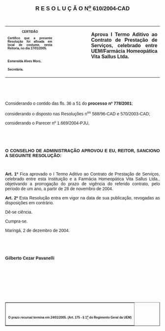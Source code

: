 <BODY>

<B><FONT FACE="Arial">
</FONT><FONT FACE="Arial" SIZE=4><P ALIGN="CENTER">R E S O L U &Ccedil; &Atilde; O  N<U><SUP>o</U></SUP>  610/2004-CAD</P>
</B></FONT><FONT FACE="Arial"><P ALIGN="JUSTIFY"></P>
<P ALIGN="JUSTIFY">&nbsp;</P></FONT>
<TABLE CELLSPACING=0 BORDER=0 CELLPADDING=7 WIDTH=612>
<TR><TD WIDTH="32%" VALIGN="TOP">
<B><FONT FACE="Arial" SIZE=1><P ALIGN="CENTER">CERTID&Atilde;O</P>
<P ALIGN="JUSTIFY">   Certifico que a presente Resolu&ccedil;&atilde;o foi afixada em local de costume, nesta Reitoria, no dia 17/01/2005.</P>

<P>&nbsp;</P>
<P>Esmeralda Alves Moro,</P>
<P>Secret&aacute;ria.</B></FONT></TD>
<TD WIDTH="22%" VALIGN="TOP">&nbsp;</TD>
<TD WIDTH="46%" VALIGN="TOP">
<B><FONT FACE="Arial"><P ALIGN="JUSTIFY">Aprova I Termo Aditivo ao Contrato de Presta&ccedil;&atilde;o de Servi&ccedil;os, celebrado entre UEM/Farm&aacute;cia Homeop&aacute;tica Vita Sallus Ltda.</B></FONT></TD>
</TR>
</TABLE>

<B><FONT FACE="Arial">
<P>&nbsp;</P>
<P>&nbsp;</P>
</B><P ALIGN="JUSTIFY">Considerando o contido das fls. 36 a 51 do <B>processo nº 778/2001</B>;</P>
<P ALIGN="JUSTIFY">considerando o disposto nas Resolu&ccedil;&otilde;es n<SUP>os</SUP> 588/96-CAD e 570/2003-CAD;</P>
<P ALIGN="JUSTIFY">considerando o Parecer nº 1.669/2004-PJU,</P>
<P ALIGN="JUSTIFY"></P>
<P ALIGN="JUSTIFY">&nbsp;</P>
<P ALIGN="JUSTIFY">&nbsp;</P>
<B><P ALIGN="JUSTIFY">O CONSELHO DE ADMINISTRA&Ccedil;&Atilde;O APROVOU E EU, REITOR, SANCIONO A SEGUINTE RESOLU&Ccedil;&Atilde;O:</P>
</B><P ALIGN="JUSTIFY"></P>
<B><P ALIGN="JUSTIFY">&nbsp;</P>
<P ALIGN="JUSTIFY">Art. 1º  </B>Fica aprovado o I Termo Aditivo ao Contrato de Presta&ccedil;&atilde;o de Servi&ccedil;os, celebrado entre esta Institui&ccedil;&atilde;o e a Farm&aacute;cia Homeop&aacute;tica Vita Sallus Ltda., objetivando a prorroga&ccedil;&atilde;o do prazo de vig&ecirc;ncia do referido contrato, pelo per&iacute;odo de um ano, a partir de 28 de novembro de 2004.</P>
<B><P ALIGN="JUSTIFY">Art. 2º  </B>Esta Resolu&ccedil;&atilde;o entra em vigor na data de sua publica&ccedil;&atilde;o, revogadas as disposi&ccedil;&otilde;es em contr&aacute;rio.</P>
<P ALIGN="JUSTIFY">D&ecirc;-se ci&ecirc;ncia.</P>
<P ALIGN="JUSTIFY">&#9;Cumpra-se.</P>
<P ALIGN="JUSTIFY">Maring&aacute;, 2 de dezembro de 2004.</P>
<B><P ALIGN="JUSTIFY"></P>
<P ALIGN="JUSTIFY">&nbsp;</P>
<P ALIGN="JUSTIFY">&nbsp;</P>
<P ALIGN="JUSTIFY">Gilberto Cezar Pavanelli</P>
</B>
<P>&nbsp;</P>
<P>&nbsp;</P>
<P>&nbsp;</P>
<P>&nbsp;</P></FONT>
<TABLE BORDER CELLSPACING=1 CELLPADDING=4 WIDTH=207>
<TR><TD VALIGN="TOP">
<B><FONT FACE="Arial" SIZE=1><P ALIGN="CENTER">&nbsp;</P>
<P ALIGN="JUSTIFY">O prazo recursal termina em 24/01/2005. (Art. 175 - § 1<U><SUP>o</U></SUP> do Regimento Geral da UEM)</B></FONT></TD>
</TR>
</TABLE>

<FONT FACE="Arial"></FONT></BODY>

